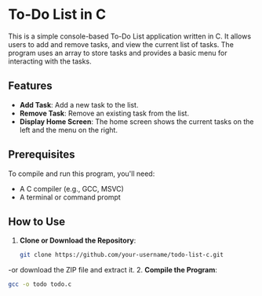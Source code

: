 # To-Do List in C

This is a simple console-based To-Do List application written in C. It allows users to add and remove tasks, and view the current list of tasks. The program uses an array to store tasks and provides a basic menu for interacting with the tasks.

## Features

- **Add Task**: Add a new task to the list.
- **Remove Task**: Remove an existing task from the list.
- **Display Home Screen**: The home screen shows the current tasks on the left and the menu on the right.

## Prerequisites

To compile and run this program, you'll need:

- A C compiler (e.g., GCC, MSVC)
- A terminal or command prompt

## How to Use

1. **Clone or Download the Repository**:
   ```bash
   git clone https://github.com/your-username/todo-list-c.git
-or download the ZIP file and extract it.
2. **Compile the Program**:
   ```bash
   gcc -o todo todo.c
